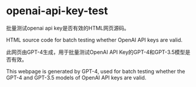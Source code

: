# openai-api-key-test

批量测试openai api key是否有效的HTML网页源码。

HTML source code for batch testing whether OpenAI API keys are valid.

此网页由GPT-4生成，用于批量测试OpenAI API Key的GPT-4和GPT-3.5模型是否有效。

This webpage is generated by GPT-4, used for batch testing whether the GPT-4 and GPT-3.5 models of OpenAI API keys are valid.
